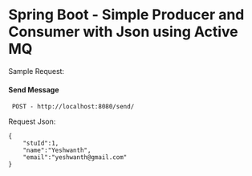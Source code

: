 
# Spring Boot - Simple Producer and Consumer with Json using Active MQ


Sample Request:

#### Send Message

```http
 POST - http://localhost:8080/send/
```

Request Json:

```http
{
    "stuId":1,
    "name":"Yeshwanth",
    "email":"yeshwanth@gmail.com"
}
```
